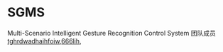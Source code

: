 # SGMS
 
Multi-Scenario Intelligent Gesture Recognition Control System
团队成员[tghrdwadhaihfoiw](https://github.com/tghrdwadhaihfoiw),[666lih](https://github.com/666lih),
